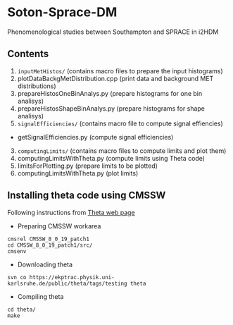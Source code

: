 # Soton-Sprace-DM
Phenomenological studies between Southampton and SPRACE in i2HDM

## Contents

1. `inputMetHistos/` (contains macro files to prepare the input histograms)
  1. plotDataBackgMetDistribution.cpp (print data and background MET distributions)
  2. prepareHistosOneBinAnalys.py (prepare histograms for one bin analisys)
  3. prepareHistosShapeBinAnalys.py (prepare histograms for shape analisys)
2. `signalEfficiencies/` (contains macro file to compute signal effiencies)
  * getSignalEfficiencies.py (compute signal efficiencies)
3. `computingLimits/` (contains macro files to compute limits and plot them)
  1. computingLimitsWithTheta.py (compute limits using Theta code)
  2. limitsForPlotting.py (prepare limits to be plotted)
  3. computingLimitsWithTheta.py (plot limits)


## Installing theta code using CMSSW

Following instructions from [Theta web page](http://www-ekp.physik.uni-karlsruhe.de/~ott/theta/theta-auto/installation.html)

* Preparing CMSSW workarea

```
cmsrel CMSSW_8_0_19_patch1
cd CMSSW_8_0_19_patch1/src/
cmsenv
```

* Downloading theta

`svn co https://ekptrac.physik.uni-karlsruhe.de/public/theta/tags/testing theta`

* Compiling theta

```
cd theta/
make
```

